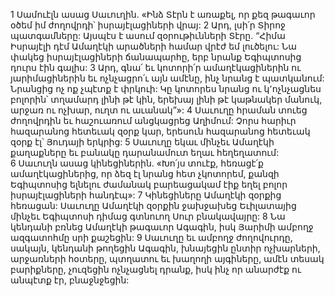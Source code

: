 1 Սամուէլն ասաց Սաւուղին. «Ինձ Տէրն է առաքել, որ քեզ թագաւոր օծեմ իմ ժողովրդի՝ իսրայէլացիների վրայ: 2 Արդ, լսի՛ր Տիրոջ պատգամները: Այսպէս է ասում զօրութիւնների Տէրը. “Հիմա Իսրայէլի դէմ Ամաղէկի արածների համար վրէժ եմ լուծելու: Նա փակեց իսրայէլացիների ճանապարհը, երբ նրանք Եգիպտոսից դուրս էին գալիս: 3 Արդ, գնա՛ եւ կոտորի՛ր ամաղէկացիներին ու յարիմացիներին եւ ոչնչացրո՛ւ այն ամէնը, ինչ նրանց է պատկանում: Նրանցից ոչ ոք չպէտք է փրկուի: Կը կոտորես նրանց ու կ՚ոչնչացնես բոլորին՝ տղամարդ լինի թէ կին, երեխայ լինի թէ կաթնակեր մանուկ, արջառ ու ոչխար, ուղտ ու աւանակ”»:
4 Սաւուղը հրաման տուեց ժողովրդին եւ հաշուառում անցկացրեց Աղիմում: Չորս հարիւր հազարանոց հետեւակ զօրք կար, երեսուն հազարանոց հետեւակ զօրք էլ՝ Յուդայի երկրից: 5 Սաւուղը եկաւ մինչեւ Ամաղէկի քաղաքները եւ բանակը դարանամուտ եղաւ հեղեղատում: 6 Սաւուղն ասաց կինեցիներին. «Խո՛յս տուէք, հեռացէ՛ք ամաղէկացիներից, որ ձեզ էլ նրանց հետ չկոտորեմ, քանզի Եգիպտոսից ելնելու ժամանակ բարեացակամ էիք եղել բոլոր իսրայէլացիների հանդէպ»: 7 Կինեցիները Ամաղէկի զօրքից հեռացան: Սաւուղը Ամաղէկի զօրքին ջախջախեց Եւիլատայից մինչեւ Եգիպտոսի դիմաց գտնուող Սուր բնակավայրը: 8 Նա կենդանի բռնեց Ամաղէկի թագաւոր Ագագին, իսկ Յարիմի ամբողջ ազգատոհմը սրի քաշեցին: 9 Սաւուղը եւ ամբողջ ժողովուրդը, սակայն, կենդանի թողեցին Ագագին, խնայեցին ընտիր ոչխարների, արջառների հօտերը, պտղատու եւ խաղողի այգիները, ամէն տեսակ բարիքները, չուզեցին ոչնչացնել դրանք, իսկ ինչ որ անարժէք ու անպէտք էր, բնաջնջեցին:
